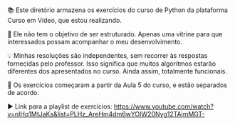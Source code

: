 📚  Este diretório armazena os exercícios do curso de Python da plataforma Curso em Vídeo, que estou realizando.

📝  Ele não tem o objetivo de ser estruturado. Apenas uma vitrine para que interessados possam acompanhar o meu desenvolvimento.

💡  Minhas resoluções são independentes, sem recorrer às respostas fornecidas pelo professor. Isso significa que muitos algoritmos estarão diferentes dos apresentados no curso. Ainda assim, totalmente funcionais.

📅  Os exercícios começaram a partir da Aula 5 do curso, e estão separados de acordo.

▶️  Link para a playlist de exercícios: 
https://www.youtube.com/watch?v=nIHq1MtJaKs&list=PLHz_AreHm4dm6wYOIW20Nyg12TAjmMGT-
